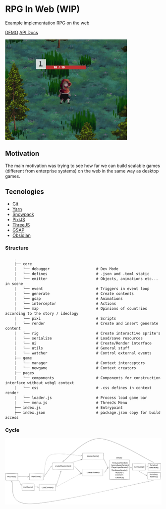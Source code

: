# RPG In Web (WIP)

Example implementation RPG on the web

[DEMO](https://konstanta.novout.vercel.app)
[API Docs](https://novout.github.io/konstanta)

![Konstanta game image](./.github/main.png)

## Motivation

The main motivation was trying to see how far we can build scalable games (different from enterprise systems) on the web in the same way as desktop games.

## Tecnologies

- [Git](https://git-scm.com/)
- [Yarn](https://yarnpkg.com/)
- [Snowpack](https://www.snowpack.dev/)
- [PixiJS](https://www.pixijs.com/)
- [ThreeJS](https://threejs.org/)
- [GSAP](https://greensock.com/)
- [Obsidian](https://obsidian.md/)

### Structure

```
    .
    ├── core
    |   └── debugger                     # Dev Mode
    |   └── defines                      # .json and .toml static
    |   └── emitter                      # Objects, animations etc... in scene
    |   └── event                        # Triggers in event loop
    |   └── generate                     # Create contents
    |   └── gsap                         # Animations
    |   └── interceptor                  # Actions
    |   └── map                          # Opinions of countries according to the story / ideology
    |   └── pixi                         # Scripts
    |   └── render                       # Create and insert generate content
    |   └── rig                          # Create interactive sprite's
    |   └── serialize                    # Load/save resources
    |   └── ui                           # Create/Render interface
    |   └── utils                        # General stuff
    |   └── watcher                      # Control external events
    ├── game
    |   └── manager                      # Context interceptors
    |   └── newgame                      # Context creators
    ├── pages
    |   └── components                   # Components for construction interface without webgl context
    |   └── css                          # .css defines in context render
    |   └── loader.js                    # Process load game bar
    |   └── menu.js                      # ThreeJs Menu
    ├── index.js                         # Entrypoint
    ├── index.json                       # package.json copy for build access
```

### Cycle

![Cycle](./.github/cycle.svg)